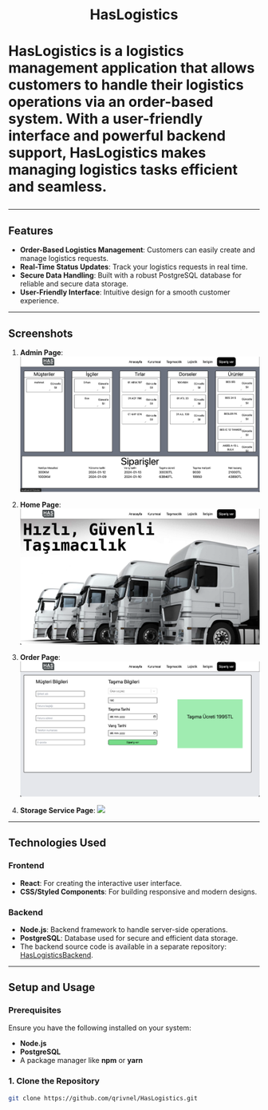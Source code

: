 <h1 align="center">HasLogistics<h1>

**HasLogistics** is a logistics management application that allows customers to handle their logistics operations via an order-based system. With a user-friendly interface and powerful backend support, HasLogistics makes managing logistics tasks efficient and seamless.

---

## Features

- **Order-Based Logistics Management**: Customers can easily create and manage logistics requests.
- **Real-Time Status Updates**: Track your logistics requests in real time.
- **Secure Data Handling**: Built with a robust PostgreSQL database for reliable and secure data storage.
- **User-Friendly Interface**: Intuitive design for a smooth customer experience.

---

## Screenshots

1. **Admin Page**:
   <img src="src/assets/app-photos/admin-page.png" width="500" />

2. **Home Page**:
   <img src="src/assets/app-photos/home-page.png" width="500" />

3. **Order Page**:
   <img src="src/assets/app-photos/order-page.png" width="500" />

4. **Storage Service Page**:
   <img src="src/assets/app-photos/storage-service-page.png" width="500" />

---

## Technologies Used

### **Frontend**
- **React**: For creating the interactive user interface.
- **CSS/Styled Components**: For building responsive and modern designs.

### **Backend**
- **Node.js**: Backend framework to handle server-side operations.
- **PostgreSQL**: Database used for secure and efficient data storage.
- The backend source code is available in a separate repository: [HasLogisticsBackend](https://github.com/qrivnel/HasLogisticsBackend).

---

## Setup and Usage

### Prerequisites
Ensure you have the following installed on your system:
- **Node.js**
- **PostgreSQL**
- A package manager like **npm** or **yarn**

### 1. Clone the Repository
```bash
git clone https://github.com/qrivnel/HasLogistics.git

